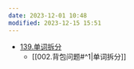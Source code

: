 ```yaml
---
date: 2023-12-01 10:48
modified: 2023-12-15 15:51
---
```


- [139.单词拆分](https://leetcode.cn/problems/word-break/)
	- [[002.背包问题#^1|单词拆分]]
